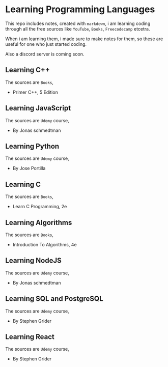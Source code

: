 # Learning Programming Languages

This repo includes notes, created with `markdown`, i am learning coding through all the free sources like `YouTube`, `Books`, `Freecodecamp` etcetra.

When i am learning them, i made sure to make notes for them, so these are useful for one who just started coding.

Also a discord server is coming soon.

## Learning C++

The sources are `Books`,

- Primer C++, 5 Edition

## Learning JavaScript

The sources are `Udemy` course,

- By Jonas schmedtman

## Learning Python

The sources are `Udemy` course,

- By Jose Portilla

## Learning C

The sources are `Books`,

- Learn C Programming, 2e

## Learning Algorithms

The sources are `Books`,

- Introduction To Algorithms, 4e

## Learning NodeJS

The sources are `Udemy` course,

- By Jonas schmedtman

## Learning SQL and PostgreSQL

The sources are `Udemy` course,

- By Stephen Grider

## Learning React

The sources are `Udemy` course,

- By Stephen Grider
